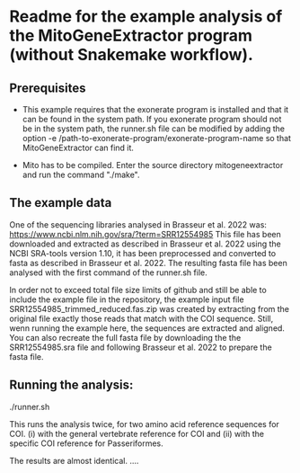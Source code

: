 # Readme for the example analysis of the MitoGeneExtractor program (without Snakemake workflow).

## Prerequisites
- This example requires that the exonerate program is installed and that it can be found in the system path.
If you exonerate program should not be in the system path, the runner.sh file can be modified by adding the
option -e /path-to-exonerate-program/exonerate-program-name so that MitoGeneExtractor can find it.

- Mito has to be compiled. Enter the source directory mitogeneextractor and run the command "./make".

## The example data
One of the sequencing libraries analysed in Brasseur et al. 2022 was:
https://www.ncbi.nlm.nih.gov/sra/?term=SRR12554985
This file has been downloaded and extracted as described in Brasseur et al. 2022 using the NCBI SRA-tools 
version 1.10, it has been preprocessed and converted to fasta as described in Brasseur et al. 2022. 
The resulting fasta file has been analysed with the first command of the runner.sh file.

In order not to exceed total file size limits of github and still be able to include the example file in the repository, the example input file SRR12554985_trimmed_reduced.fas.zip was created by extracting from the original file exactly those reads that match with the COI sequence.
Still, wenn running the example here, the sequences are extracted and aligned.
You can also recreate the full fasta file by downloading the the SRR12554985.sra file and following Brasseur et al. 2022 to prepare the fasta file.

## Running the analysis:
./runner.sh

This runs the analysis twice, for two amino acid reference sequences for COI. (i) with the general vertebrate reference for COI and (ii) with the specific COI reference for Passeriformes.

The results are almost identical. ....

